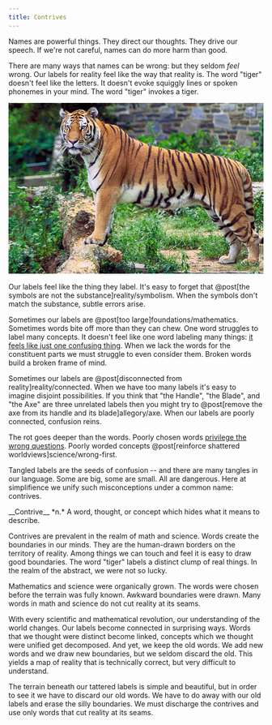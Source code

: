 ```yaml
---
title: Contrives
---
```

Names are powerful things. They direct our thoughts. They drive our speech. If we're not careful, names can do more harm than good.

There are many ways that names can be wrong: but they seldom *feel* wrong. Our labels for reality feel like the way that reality is. The word "tiger" doesn't feel like the letters. It doesn't evoke squiggly lines or spoken phonemes in your mind. The word "tiger" invokes a tiger.

![Tiger](/images/tiger.jpg)

Our labels feel like the thing they label. It's easy to forget that @post[the symbols are not the substance]reality/symbolism. When the symbols don't match the substance, subtle errors arise.

Sometimes our labels are @post[too large]foundations/mathematics. Sometimes words bite off more than they can chew. One word struggles to label many concepts. It doesn't feel like one word labeling many things: [it feels like just one confusing thing](http://lesswrong.com/lw/nw/fallacies_of_compression/). When we lack the words for the constituent parts we must struggle to even consider them. Broken words build a broken frame of mind.

Sometimes our labels are @post[disconnected from reality]reality/connected. When we have too many labels it's easy to imagine disjoint possibilities. If you think that "the Handle", "the Blade", and "the Axe" are three unrelated labels then you might try to @post[remove the axe from its handle and its blade]allegory/axe. When our labels are poorly connected, confusion reins.

The rot goes deeper than the words. Poorly chosen words [privilege the wrong questions](http://lesswrong.com/lw/hba/privileging_the_question/). Poorly worded concepts @post[reinforce shattered worldviews]science/wrong-first.

Tangled labels are the seeds of confusion -- and there are many tangles in our language. Some are big, some are small. All are dangerous. Here at simplifience we unify such misconceptions under a common name: <span class="define" markdown="inline">contrives</span>.

<aside class="define" markdown="block">
__Contrive__ *n.*
A word, thought, or concept which hides what it means to describe.
</aside>

Contrives are prevalent in the realm of math and science. Words create the boundaries in our minds. They are the human-drawn borders on the territory of reality. Among things we can touch and feel it is easy to draw good boundaries. The word "tiger" labels a distinct clump of real things. In the realm of the abstract, we were not so lucky.

Mathematics and science were organically grown. The words were chosen before the terrain was fully known. Awkward boundaries were drawn. Many words in math and science do not cut reality at its seams.

With every scientific and mathematical revolution, our understanding of the world changes. Our labels become connected in surprising ways. Words that we thought were distinct become linked, concepts which we thought were unified get decomposed. And yet, we keep the old words. We add new words and we draw new boundaries, but we seldom discard the old. This yields a map of reality that is technically correct, but very difficult to understand.

The terrain beneath our tattered labels is simple and beautiful, but in order to see it we have to discard our old words. We have to do away with our old labels and erase the silly boundaries. We must discharge the contrives and use only words that cut reality at its seams.
